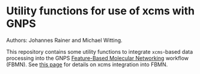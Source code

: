# Utility functions for use of xcms with GNPS

Authors: Johannes Rainer and Michael Witting.

This repository contains some utility functions to integrate `xcms`-based data
  processing into the GNPS [Feature-Based Molecular Networking](https://ccms-ucsd.github.io/GNPSDocumentation/featurebasedmolecularnetworking/) workflow (FBMN). See [this page](https://ccms-ucsd.github.io/GNPSDocumentation/featurebasedmolecularnetworkingwith-xcms3) for details on xcms integration into FBMN.
 
 

